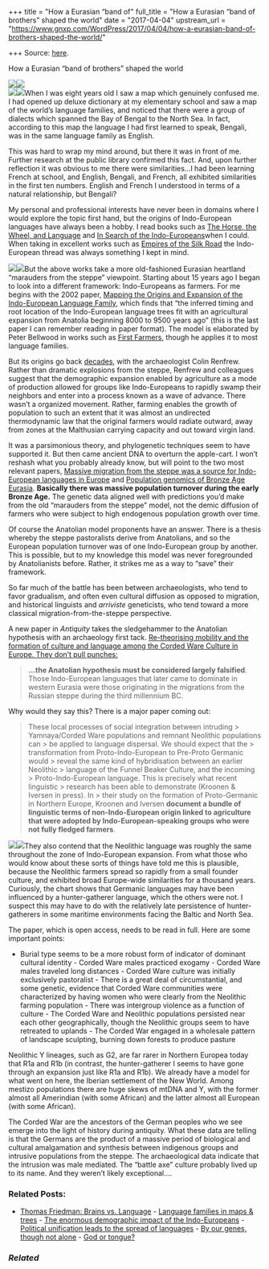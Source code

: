 +++
title = "How a Eurasian “band of"
full_title = "How a Eurasian “band of brothers” shaped the world"
date = "2017-04-04"
upstream_url = "https://www.gnxp.com/WordPress/2017/04/04/how-a-eurasian-band-of-brothers-shaped-the-world/"

+++
Source: [here](https://www.gnxp.com/WordPress/2017/04/04/how-a-eurasian-band-of-brothers-shaped-the-world/).

How a Eurasian “band of brothers” shaped the world

[![](https://i0.wp.com/gnxp.com/WordPress/wp-content/uploads/2017/04/Indo-European_branches_map.svg_.png?resize=600%2C600)![](https://i0.wp.com/gnxp.com/WordPress/wp-content/uploads/2017/04/Indo-European_branches_map.svg_.png?resize=600%2C600)](https://en.wikipedia.org/wiki/List_of_Indo-European_languages#/media/File:Indo-European_branches_map.svg)  
[![](https://i0.wp.com/gnxp.com/WordPress/wp-content/uploads/2017/04/51W7p8JQ7UL._SX321_BO1204203200_.jpg?resize=200%2C309)![](https://i0.wp.com/gnxp.com/WordPress/wp-content/uploads/2017/04/51W7p8JQ7UL._SX321_BO1204203200_.jpg?resize=200%2C309)](https://www.amazon.com/exec/obidos/ASIN/0691135894/geneexpressio-20)When I was eight years old I saw a map which genuinely confused me. I had opened up deluxe dictionary at my elementary school and saw a map of the world’s language families, and noticed that there were a group of dialects which spanned the Bay of Bengal to the North Sea. In fact, according to this map the language I had first learned to speak, Bengali, was in the same language family as English.

This was hard to wrap my mind around, but there it was in front of me. Further research at the public library confirmed this fact. And, upon further reflection it was obvious to me there were similarities…I had been learning French at school, and English, Bengali, and French, all exhibited similarities in the first ten numbers. English and French I understood in terms of a natural relationship, but Bengali?

My personal and professional interests have never been in domains where I would explore the topic first hand, but the origins of Indo-European languages have always been a hobby. I read books such as [The Horse, the Wheel, and Language](https://www.amazon.com/exec/obidos/ASIN/0691058873/geneexpressio-20) and [In Search of the Indo-Europeans](https://www.amazon.com/exec/obidos/ASIN/0500276161/geneexpressio-20)when I could. When taking in excellent works such as [Empires of the Silk Road](https://www.amazon.com/exec/obidos/ASIN/0691150346/geneexpressio-20) the Indo-European thread was always something I kept in mind.

[![](https://i0.wp.com/gnxp.com/WordPress/wp-content/uploads/2017/04/51IZQjMbVlL._SX346_BO1204203200_.jpg?resize=200%2C287)![](https://i0.wp.com/gnxp.com/WordPress/wp-content/uploads/2017/04/51IZQjMbVlL._SX346_BO1204203200_.jpg?resize=200%2C287)](https://www.amazon.com/exec/obidos/ASIN/0631205667/geneexpressio-20)But the above works take a more old-fashioned Eurasian heartland “marauders from the steppe” viewpoint. Starting about 15 years ago I began to look into a different framework: Indo-Europeans as farmers. For me begins with the 2002 paper, [Mapping the Origins and Expansion of the Indo-European Language Family](http://science.sciencemag.org/content/337/6097/957), which finds that “the inferred timing and root location of the Indo-European language trees fit with an agricultural expansion from Anatolia beginning 8000 to 9500 years ago” (this is the last paper I can remember reading in paper format). The model is elaborated by Peter Bellwood in works such as [First Farmers](https://www.amazon.com/exec/obidos/ASIN/0631205667/geneexpressio-20), though he applies it to most language families.

But its origins go back [decades](https://en.wikipedia.org/wiki/Anatolian_hypothesis), with the archaeologist Colin Renfrew. Rather than dramatic explosions from the steppe, Renfrew and colleagues suggest that the demographic expansion enabled by agriculture as a mode of production allowed for groups like Indo-Europeans to rapidly swamp their neighbors and enter into a process known as a wave of advance. There wasn’t a organized movement. Rather, farming enables the growth of population to such an extent that it was almost an undirected thermodynamic law that the original farmers would radiate outward, away from zones at the Malthusian carrying capacity and out toward virgin land.

It was a parsimonious theory, and phylogenetic techniques seem to have supported it. But then came ancient DNA to overturn the apple-cart. I won’t reshash what you probably already know, but will point to the two most relevant papers, [Massive migration from the steppe was a source for Indo-European languages in Europe](http://www.nature.com/nature/journal/v522/n7555/abs/nature14317.html) and [Population genomics of Bronze Age Eurasia](http://www.nature.com/nature/journal/v522/n7555/abs/nature14507.html). **Basically there was massive population turnover during the early Bronze Age.** The genetic data aligned well with predictions you’d make from the old “marauders from the steppe” model, not the demic diffusion of farmers who were subject to high endogenous population growth over time.

Of course the Anatolian model proponents have an answer. There is a thesis whereby the steppe pastoralists derive from Anatolians, and so the European population turnover was of one Indo-European group by another. This is possible, but to my knowledge this model was never foregrounded by Anatolianists before. Rather, it strikes me as a way to “save” their framework.

So far much of the battle has been between archaeologists, who tend to favor gradualism, and often even cultural diffusion as opposed to migration, and historical linguists and *arriviste* geneticists, who tend toward a more classical migration-from-the-steppe perspective.

A new paper in *Antiquity* takes the sledgehammer to the Anatolian hypothesis with an archaeology first tack. [Re-theorising mobility and the formation of culture and language among the Corded Ware Culture in Europe. They don’t pull punches:](https://www.cambridge.org/core/services/aop-cambridge-core/content/view/E35E6057F48118AFAC191BDFBB1EB30E/S0003598X17000175a.pdf/retheorising_mobility_and_the_formation_of_culture_and_language_among_the_corded_ware_culture_in_europe.pdf)

> **…the Anatolian hypothesis must be considered largely falsified**. Those Indo-European languages that later came to dominate in western Eurasia were those originating in the migrations from the Russian steppe during the third millennium BC.

Why would they say this? There is a major paper coming out:

> These local processes of social integration between intruding > Yamnaya/Corded Ware populations and remnant Neolithic populations can > be applied to language dispersal. We should expect that the > transformation from Proto-Indo-European to Pre-Proto Germanic would > reveal the same kind of hybridisation between an earlier Neolithic > language of the Funnel Beaker Culture, and the incoming > Proto-Indo-European language. This is precisely what recent linguistic > research has been able to demonstrate (Kroonen & Iversen in press). In > their study on the formation of Proto-Germanic in Northern Europe, Kroonen and Iversen **document a bundle of linguistic terms of non-Indo-European origin linked to agriculture that were adopted by Indo-European-speaking groups who were not fully fledged farmers**.

[![](https://i0.wp.com/gnxp.com/WordPress/wp-content/uploads/2017/04/urn-cambridge.org-id-binary-alt-20170404101751-64704-mediumThumb-S0003598X17000175_fig2g.jpg?resize=350%2C204)![](https://i0.wp.com/gnxp.com/WordPress/wp-content/uploads/2017/04/urn-cambridge.org-id-binary-alt-20170404101751-64704-mediumThumb-S0003598X17000175_fig2g.jpg?resize=350%2C204)](https://www.cambridge.org/core/journals/antiquity/article/retheorising-mobility-and-the-formation-of-culture-and-language-among-the-corded-ware-culture-in-europe/E35E6057F48118AFAC191BDFBB1EB30E/core-reader)They also contend that the Neolithic language was roughly the same throughout the zone of Indo-European expansion. From what those who would know about these sorts of things have told me this is plausible, because the Neolithic farmers spread so rapidly from a small founder culture, and exhibited broad Europe-wide similarities for a thousand years. Curiously, the chart shows that Germanic languages may have been influenced by a hunter-gatherer language, which the others were not. I suspect this may have to do with the relatively late persistence of hunter-gatherers in some maritime environments facing the Baltic and North Sea.

The paper, which is open access, needs to be read in full. Here are some important points:

- Burial type seems to be a more robust form of indicator of dominant
  cultural identity - Corded Ware males practiced exogamy - Corded Ware males traveled long distances - Corded Ware culture was initially exclusively pastoralist - There is a great deal of circumstantial, and some genetic, evidence
  that Corded Ware communities were characterized by having women who
  were clearly from the Neolithic farming population - There was intergroup violence as a function of culture - The Corded Ware and Neolithic populations persisted near each other
  geographically, though the Neolithic groups seem to have retreated to
  uplands - The Corded War engaged in a wholesale pattern of landscape sculpting,
  burning down forests to produce pasture

Neolithic Y lineages, such as G2, are far rarer in Northern Europea today that R1a and R1b (in contrast, the hunter-gatherer I seems to have gone through an expansion just like R1a and R1b). We already have a model for what went on here, the Iberian settlement of the New World. Among mestizo populations there are huge skews of mtDNA and Y, with the former almost all Amerindian (with some African) and the latter almost all European (with some African).

The Corded War are the ancestors of the German peoples who we see emerge into the light of history during antiquity. What these data are telling is that the Germans are the product of a massive period of biological and cultural amalgamation and synthesis between indigenous groups and intrusive populations from the steppe. The archaeological data indicate that the intrusion was male mediated. The “battle axe” culture probably lived up to its name. And they weren’t likely exceptional….

### Related Posts:

- [Thomas Friedman: Brains vs.
  Language](https://www.gnxp.com/WordPress/2005/09/23/thomas-friedman-brains-vs-language/) - [Language families in maps &
  trees](https://www.gnxp.com/WordPress/2007/04/04/language-families-in-maps-trees/) - [The enormous demographic impact of the
  Indo-Europeans](https://www.gnxp.com/WordPress/2020/03/04/the-enormous-demographic-impact-of-the-indo-europeans/) - [Political unification leads to the spread of
  languages](https://www.gnxp.com/WordPress/2009/04/21/political-unification-leads-to-the-spread-of-languages/) - [By our genes, though not
  alone](https://www.gnxp.com/WordPress/2010/09/14/by-our-genes-though-not-alone/) - [God or
  tongue?](https://www.gnxp.com/WordPress/2006/11/29/god-or-tongue/)

### *Related*

[](https://www.addtoany.com/add_to/facebook?linkurl=https%3A%2F%2Fwww.gnxp.com%2FWordPress%2F2017%2F04%2F04%2Fhow-a-eurasian-band-of-brothers-shaped-the-world%2F&linkname=How%20a%20Eurasian%20%E2%80%9Cband%20of%20brothers%E2%80%9D%20shaped%20the%20world "Facebook")[](https://www.addtoany.com/add_to/twitter?linkurl=https%3A%2F%2Fwww.gnxp.com%2FWordPress%2F2017%2F04%2F04%2Fhow-a-eurasian-band-of-brothers-shaped-the-world%2F&linkname=How%20a%20Eurasian%20%E2%80%9Cband%20of%20brothers%E2%80%9D%20shaped%20the%20world "Twitter")[](https://www.addtoany.com/add_to/email?linkurl=https%3A%2F%2Fwww.gnxp.com%2FWordPress%2F2017%2F04%2F04%2Fhow-a-eurasian-band-of-brothers-shaped-the-world%2F&linkname=How%20a%20Eurasian%20%E2%80%9Cband%20of%20brothers%E2%80%9D%20shaped%20the%20world "Email")[](https://www.addtoany.com/share)
